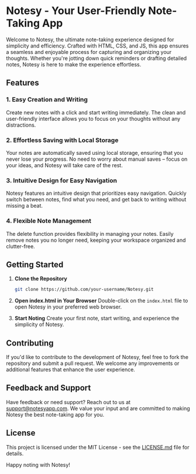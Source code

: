 # Notesy - Your User-Friendly Note-Taking App

Welcome to Notesy, the ultimate note-taking experience designed for simplicity and efficiency. Crafted with HTML, CSS, and JS, this app ensures a seamless and enjoyable process for capturing and organizing your thoughts. Whether you're jotting down quick reminders or drafting detailed notes, Notesy is here to make the experience effortless.

## Features

### 1. Easy Creation and Writing

Create new notes with a click and start writing immediately. The clean and user-friendly interface allows you to focus on your thoughts without any distractions.

### 2. Effortless Saving with Local Storage

Your notes are automatically saved using local storage, ensuring that you never lose your progress. No need to worry about manual saves – focus on your ideas, and Notesy will take care of the rest.

### 3. Intuitive Design for Easy Navigation

Notesy features an intuitive design that prioritizes easy navigation. Quickly switch between notes, find what you need, and get back to writing without missing a beat.

### 4. Flexible Note Management

The delete function provides flexibility in managing your notes. Easily remove notes you no longer need, keeping your workspace organized and clutter-free.

## Getting Started

1. **Clone the Repository**

   ```bash
   git clone https://github.com/your-username/Notesy.git
   ```

2. **Open index.html in Your Browser**
   Double-click on the `index.html` file to open Notesy in your preferred web browser.

3. **Start Noting**
   Create your first note, start writing, and experience the simplicity of Notesy.

## Contributing

If you'd like to contribute to the development of Notesy, feel free to fork the repository and submit a pull request. We welcome any improvements or additional features that enhance the user experience.

## Feedback and Support

Have feedback or need support? Reach out to us at support@notesyapp.com. We value your input and are committed to making Notesy the best note-taking app for you.

## License

This project is licensed under the MIT License - see the [LICENSE.md](LICENSE.md) file for details.

Happy noting with Notesy!
